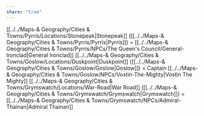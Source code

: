 ```yaml
---
share: "true"
---
```


[[../../Maps-& Geography/Cities & Towns/Pyrris/Locations/Stonepeak|Stonepeak]] ([[../../Maps-& Geography/Cities & Towns/Pyrris/Pyrris|Pyrris]]) = [[../../Maps-& Geography/Cities & Towns/Pyrris/NPCs/The Queen's Council/General-Ironclad|General Ironclad]]
[[../../Maps-& Geography/Cities & Towns/Goslow/Locations/Duskpoint|Duskpoint]] ([[../../Maps-& Geography/Cities & Towns/Goslow/Goslow|Goslow]]) = Captain [[../../Maps-& Geography/Cities & Towns/Goslow/NPCs/Vostin-The-Mighty|Vostin The Mighty]]
[[../../Maps-& Geography/Cities & Towns/Grymswatch/Locations/War-Road|War Road]] ([[../../Maps-& Geography/Cities & Towns/Grymswatch/Grymswatch|Grymswatch]]) = [[../../Maps-& Geography/Cities & Towns/Grymswatch/NPCs/Admiral-Thainan|Admiral Thainan]]